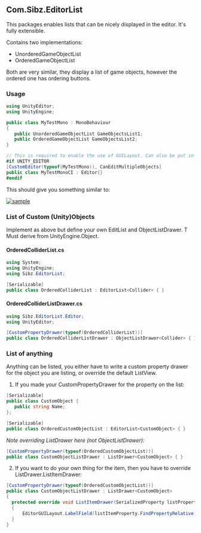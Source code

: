## Com.Sibz.EditorList
This packages enables lists that can be nicely displayed in the editor. It's fully extensible.

Contains two implementations:
 - UnorderedGameObjectList
 - OrderedGameObjectList
 
 Both are very similar, they display a list of game objects, however the ordered one has ordering buttons.
 
 ### Usage 
 
 ```csharp
using UnityEditor;
using UnityEngine;

public class MyTestMono : MonoBehaviour
{
    public UnorderedGameObjectList GameObjectsList1;
    public OrderedGameObjectList GameObjectsList2;
}

// This is required to enable the use of GUILayout. Can also be put in own file.
#if UNITY_EDITOR
[CustomEditor(typeof(MyTestMono)), CanEditMultipleObjects]
public class MyTestMonoCI : Editor{}
#endif
 ```
This should give you something similar to:

<a href="https://imgbb.com/"><img src="https://i.ibb.co/Cbn9DSj/sample.png" alt="sample" border="0"></a>

### List of Custom (Unity)Objects

Implement as above but define your own  EditList<T> and ObjectListDrawer<T>. T Must derive from UnityEngine.Object.
 #### OrderedColliderList.cs
 ```csharp
 using System;
using UnityEngine;
using Sibz.EditorList;

[Serializable]
public class OrderedColliderList : EditorList<Collider> { }
 ```
 #### OrderedColliderListDrawer.cs
 ```csharp
 using Sibz.EditorList.Editor;
using UnityEditor;

[CustomPropertyDrawer(typeof(OrderedColliderList))]
public class OrderedColliderListDrawer : ObjectListDrawer<Collider> { }
 ```

### List of anything
Anything can be listed, you either have to write a custom property drawer for the object you are listing, or override the default ListView.

 1. If you made your CustomPropertyDrawer for the property on the list:
 ```csharp
 [Serializable]
public class CustomObject {
    public string Name;
};
```

 ```csharp
[Serializable]
public class OrderedCustomObjectList : EditorList<CustomObject> { }
 ```
 
*Note overriding ListDrawer here (not ObjectListDrawer):* 
       
 ```csharp
[CustomPropertyDrawer(typeof(OrderedCustomObjectList))]
public class CustomObjectListDrawer : ListDrawer<CustomObject> { }
 ```
  2. If you want to do your own thing for the item, then you have to override ListDrawer.ListItemDrawer:
  
  ```csharp
  [CustomPropertyDrawer(typeof(OrderedCustomObjectList))]
public class CustomObjectListDrawer : ListDrawer<CustomObject>
{
    protected override void ListItemDrawer(SerializedProperty listProperty, SerializedProperty listItemProperty, int index)
    {
        EditorGUILayout.LabelField(listItemProperty.FindPropertyRelative("Name").stringValue);
    }
}
  ```
